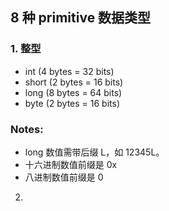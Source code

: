 ## 8 种 primitive 数据类型
### 1. 整型
- int (4 bytes = 32 bits)
- short (2 bytes = 16 bits)
- long (8 bytes = 64 bits)
- byte (2 bytes = 16 bits)
### Notes:
- long 数值需带后缀 L，如 12345L。
- 十六进制数值前缀是 0x
- 八进制数值前缀是 0
2. 
